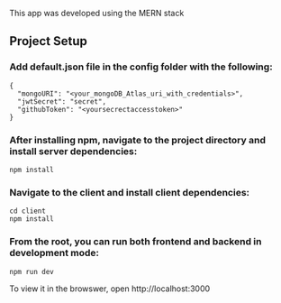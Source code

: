 This app was developed using the MERN stack  

## Project Setup

### Add default.json file in the config folder with the following: 

```
{
  "mongoURI": "<your_mongoDB_Atlas_uri_with_credentials>",
  "jwtSecret": "secret",
  "githubToken": "<yoursecrectaccesstoken>"
}
```

### After installing npm, navigate to the project directory and install server dependencies:
```
npm install
```
### Navigate to the client and install client dependencies:
```
cd client
npm install
```

### From the root, you can run both frontend and backend in development mode:
```
npm run dev 
```

To view it in the browswer, open http://localhost:3000 



